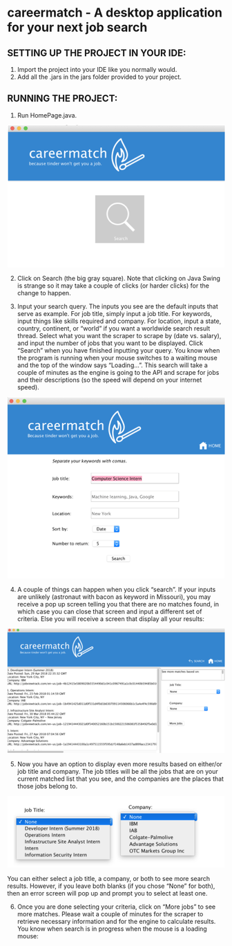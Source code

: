 # careermatch - A desktop application for your next job search

## SETTING UP THE PROJECT IN YOUR IDE:
1) Import the project into your IDE like you normally would.
2) Add all the .jars in the jars folder provided to your project.

## RUNNING THE PROJECT:
1) Run HomePage.java.

![Home Page](https://github.com/rguan1/CareerJetRecommender/blob/master/Resources/1.png)

2) Click on Search (the big gray square). Note that clicking on Java Swing is strange so it may take a couple of clicks (or harder clicks) for the change to happen.

3) Input your search query. The inputs you see are the default inputs that serve as example. For job title, simply input a job title. For keywords, input things like skills required and company. For location, input a state, country, continent, or “world” if you want a worldwide search result thread. Select what you want the scraper to scrape by (date vs. salary), and input the number of jobs that you want to be displayed. Click “Search” when you have finished inputting your
query. You know when the program is running when your mouse switches to a waiting mouse and the top of the window says “Loading...”. This search will take a couple of minutes as the engine is going to the API and scrape for jobs and their descriptions (so the speed will depend on your internet speed).

![Search](https://github.com/rguan1/CareerJetRecommender/blob/master/Resources/2.png)

4) A couple of things can happen when
you click “search”. If your inputs
are unlikely (astronaut with bacon
as keyword in Missouri), you may receive a pop up screen telling you that there are no matches found, in which case you can close that screen and input a different set of criteria. Else you will receive a screen that display all your results:

![Results](https://github.com/rguan1/CareerJetRecommender/blob/master/Resources/3.png)

5) Now you have an option to display even more results based on either/or job title and company. The job titles will be all the jobs that are on your current matched list that you see, and the companies are the places that those jobs belong to.

![Options](https://github.com/rguan1/CareerJetRecommender/blob/master/Resources/4.png)

You can either select a job title, a company, or both to see more search results. However, if you leave both blanks (if you chose “None” for both), then an error screen will pop up and prompt you to select at least one.

6) Once you are done selecting your criteria, click on “More jobs” to see more matches. Please wait a couple of minutes for the scraper to retrieve necessary information and for the engine to calculate results. You know when search is in progress when the mouse is a loading mouse:
